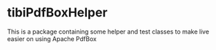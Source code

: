 tibiPdfBoxHelper
================

This is a package containing some helper and test classes to make live easier on using Apache PdfBox
